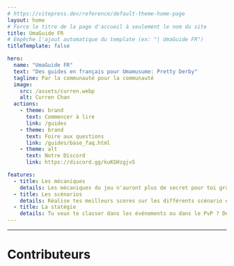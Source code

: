 ```yaml
---
# https://vitepress.dev/reference/default-theme-home-page
layout: home
# Force le titre de la page d'accueil à seulement le nom du site
title: UmaGuide FR
# Empêche l'ajout automatique du template (ex: "| UmaGuide FR")
titleTemplate: false

hero:
  name: "UmaGuide FR"
  text: "Des guides en français pour Umamusume: Pretty Derby"
  tagline: Par la communauté pour la communauté
  image: 
    src: /assets/curren.webp
    alt: Curren Chan
  actions:
    - theme: brand
      text: Commencer à lire
      link: /guides
    - theme: brand
      text: Foire aux questions
      link: /guides/base_faq.html
    - theme: alt
      text: Notre Discord
      link: https://discord.gg/kuKGHzgjv5

features:
  - title: Les mécaniques
    details: Les mécaniques du jeu n'auront plus de secret pour toi grâce à ces explications
  - title: Les scénarios
    details: Réalise tes meilleurs scores sur les différents scénario en suivant ces conseils
  - title: La statégie
    details: Tu veux te classer dans les événements ou dans le PvP ? Deviens un véritable statège 
---
```

---

# Contributeurs
<VPTeamMembersList></VPTeamMembersList>